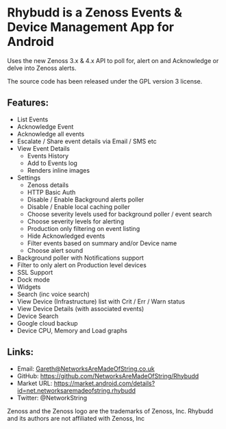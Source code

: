 Rhybudd is a Zenoss Events & Device Management App for Android
======
Uses the new Zenoss 3.x & 4.x API to poll for, alert on and Acknowledge or delve into Zenoss alerts.

The source code has been released under the GPL version 3 license.

Features:
--------
* List Events
* Acknowledge Event
* Acknowledge all events
* Escalate / Share event details via Email / SMS etc
* View Event Details
    * Events History
    * Add to Events log
    * Renders inline images
* Settings
    * Zenoss details
    * HTTP Basic Auth
    * Disable / Enable Background alerts poller
    * Disable / Enable local caching poller
    * Choose severity levels used for background poller / event search
    * Choose severity levels for alerting
    * Production only filtering on event listing
    * Hide Acknowledged events
    * Filter events based on summary and/or Device name
    * Choose alert sound
* Background poller with Notifications support
* Filter to only alert on Production level devices
* SSL Support
* Dock mode
* Widgets
* Search (inc voice search)
* View Device (Infrastructure) list with Crit / Err / Warn status
* View Device Details (with associated events)
* Device Search
* Google cloud backup
* Device CPU, Memory and Load graphs

Links:
--------
* Email: Gareth@NetworksAreMadeOfString.co.uk
* GitHub: https://github.com/NetworksAreMadeOfString/Rhybudd
* Market URL: https://market.android.com/details?id=net.networksaremadeofstring.rhybudd
* Twitter: @NetworkString


Zenoss and the Zenoss logo are the trademarks of Zenoss, Inc. Rhybudd and its authors are not affiliated with Zenoss, Inc